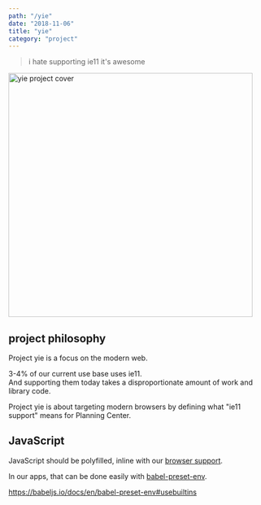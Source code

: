 ```yaml
---
path: "/yie"
date: "2018-11-06"
title: "yie"
category: "project"
---
```


> i hate supporting ie11 it's awesome

<img src="/yie.png" alt="yie project cover" style="width: 480px" />

## project philosophy

Project yie is a focus on the modern web.  

3-4% of our current use base uses ie11.  
And supporting them today takes a disproportionate amount of work and library code.  

Project yie is about targeting modern browsers by defining what "ie11 support" means for Planning Center.

## JavaScript

JavaScript should be polyfilled, inline with our [browser support](http://localhost:8000/browser-support).  

In our apps, that can be done easily with [babel-preset-env](https://babeljs.io/docs/en/babel-preset-env).

https://babeljs.io/docs/en/babel-preset-env#usebuiltins